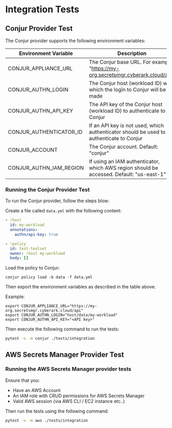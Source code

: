 # Integration Tests

## Conjur Provider Test

The Conjur provider supports the following environment variables:

| Environment Variable    | Description                                                                               | Required?                                  |
|-------------------------|-------------------------------------------------------------------------------------------|--------------------------------------------|
| CONJUR_APPLIANCE_URL    | The Conjur base URL. For example, "https://my-org.secretsmgr.cyberark.cloud/api"          | Yes                                        |
| CONJUR_AUTHN_LOGIN      | The Conjur host (workload ID) with which the login to Conjur will be made                 | Yes                                        |
| CONJUR_AUTHN_API_KEY    | The API key of the Conjur host (workload ID) to authenticate to Conjur                    | Yes, if API key authentication is used     |
| CONJUR_AUTHENTICATOR_ID | If an API key is not used, which authenticator should be used to authenticate to Conjur   | Yes, if API key authentication is not used |
| CONJUR_ACCOUNT          | The Conjur account. Default: "conjur"                                                     | No                                         |
| CONJUR_AUTHN_IAM_REGION | If using an IAM authenticator, which AWS region should be accessed. Default: "us-east-1"  | No                                         |

### Running the Conjur Provider Test

To run the Conjur provider, follow the steps blow:

Create a file called `data.yml` with the following content:

```yaml
- !host
  id: my-workload
  annotations:
    authn/api-key: true

- !policy
  id: test-toolset
  owner: !host my-workload
  body: []
```

Load the policy to Conjur:

```shell
conjur policy load -b data -f data.yml
```

Then export the environment variables as described in the table above.

Example:
```shell
export CONJUR_APPLIANCE_URL="https://my-org.secretsmgr.cyberark.cloud/api"
export CONJUR_AUTHN_LOGIN="host/data/my-workload"
export CONJUR_AUTHN_API_KEY="<API key>"
```

Then execute the following command to run the tests:

```sh
pytest -v -m conjur ./tests/integration
```

## AWS Secrets Manager Provider Test

### Running the AWS Secrets Manager provider tests

Ensure that you:

- Have an AWS Account
- An IAM role with CRUD permissions for AWS Secrets Manager
- Valid AWS session (via AWS CLI / EC2 instance etc..)

Then run the tests using the following command:

```bash
pytest -v -m aws ./tests/integration
```